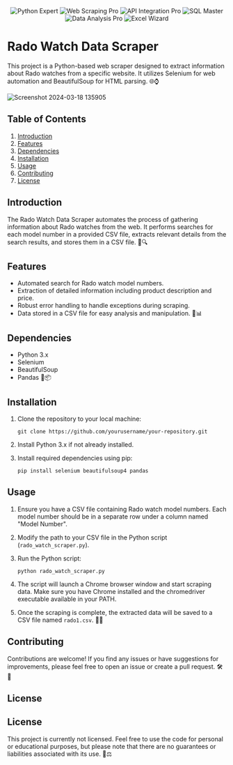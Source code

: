 <div align="center">
  <img src="https://img.shields.io/badge/Python-Expert-3776AB?logo=python&logoColor=white" alt="Python Expert">
  <img src="https://img.shields.io/badge/Web%20Scraping-Pro-FF6F61?logo=webcomponents.org&logoColor=white" alt="Web Scraping Pro">
  <img src="https://img.shields.io/badge/API%20Integration-Pro-1ABC9C?logo=internet-explorer&logoColor=white" alt="API Integration Pro">
  <img src="https://img.shields.io/badge/SQL%20Master-4682B4?logo=sql&logoColor=white" alt="SQL Master">
  <img src="https://img.shields.io/badge/Data%20Analysis-Pro-F15B2A?logo=anaconda&logoColor=white" alt="Data Analysis Pro">
  <img src="https://img.shields.io/badge/Excel%20Wizard-1F4068?logo=microsoft-excel&logoColor=white" alt="Excel Wizard">
</div>

# Rado Watch Data Scraper

This project is a Python-based web scraper designed to extract information about Rado watches from a specific website. It utilizes Selenium for web automation and BeautifulSoup for HTML parsing. 🌐⌚️

![Screenshot 2024-03-18 135905](https://github.com/Rishabh-098/Freelancing-Projects/assets/121353743/bd1f38c9-5d26-4926-8910-3bc8352db10c)

## Table of Contents
1. [Introduction](#introduction)
2. [Features](#features)
3. [Dependencies](#dependencies)
4. [Installation](#installation)
5. [Usage](#usage)
6. [Contributing](#contributing)
7. [License](#license)

## Introduction

The Rado Watch Data Scraper automates the process of gathering information about Rado watches from the web. It performs searches for each model number in a provided CSV file, extracts relevant details from the search results, and stores them in a CSV file. 🤖🔍

## Features

- Automated search for Rado watch model numbers.
- Extraction of detailed information including product description and price.
- Robust error handling to handle exceptions during scraping.
- Data stored in a CSV file for easy analysis and manipulation. 💼📊

## Dependencies

- Python 3.x
- Selenium
- BeautifulSoup
- Pandas 🐍📦

## Installation

1. Clone the repository to your local machine:

    ```
    git clone https://github.com/yourusername/your-repository.git
    ```

2. Install Python 3.x if not already installed.

3. Install required dependencies using pip:

    ```
    pip install selenium beautifulsoup4 pandas
    ```

## Usage

1. Ensure you have a CSV file containing Rado watch model numbers. Each model number should be in a separate row under a column named "Model Number".

2. Modify the path to your CSV file in the Python script (`rado_watch_scraper.py`).

3. Run the Python script:

    ```
    python rado_watch_scraper.py
    ```

4. The script will launch a Chrome browser window and start scraping data. Make sure you have Chrome installed and the chromedriver executable available in your PATH.

5. Once the scraping is complete, the extracted data will be saved to a CSV file named `rado1.csv`. 🎉💾

## Contributing

Contributions are welcome! If you find any issues or have suggestions for improvements, please feel free to open an issue or create a pull request. 🛠️🚀

## License

## License

This project is currently not licensed. Feel free to use the code for personal or educational purposes, but please note that there are no guarantees or liabilities associated with its use. 🚫⚖️

